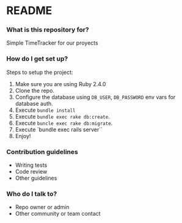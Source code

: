 # README #

### What is this repository for? ###

Simple TimeTracker for our proyects

### How do I get set up? ###

Steps to setup the project:

1. Make sure you are using Ruby 2.4.0
1. Clone the repo.
1. Configure the database using `DB_USER`, `DB_PASSWORD` env vars for database auth.
1. Execute `bundle install`
1. Execute `bundle exec rake db:create`.
1. Execute `buncle exec rake db:migrate`.
1. Execute `bundle exec rails server``
1. Enjoy!

### Contribution guidelines ###

* Writing tests
* Code review
* Other guidelines

### Who do I talk to? ###

* Repo owner or admin
* Other community or team contact